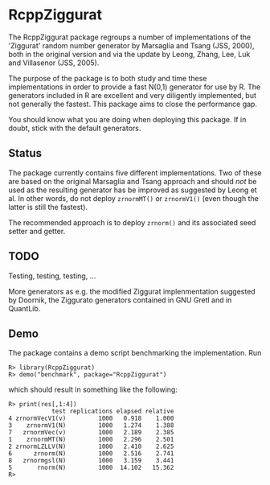 RcppZiggurat
============

The RcppZiggurat package regroups a number of implementations of the
'Ziggurat' random number generator by Marsaglia and Tsang (JSS, 2000), both
in the original version and via the update by Leong, Zhang, Lee, Luk and
Villasenor (JSS, 2005).

The purpose of the package is to both study and time these implementations in
order to provide a fast N(0,1) generator for use by R.  The generators
included in R are excellent and very diligently implemented, but not
generally the fastest.  This package aims to close the performance gap.

You should know what you are doing when deploying this package. If in doubt,
stick with the default generators.

## Status

The package currently contains five different implementations. Two of these 
are based on the original Marsaglia and Tsang approach and should *not* be 
used as the resulting generator has be improved as suggested by Leong et al.
In other words, do not deploy `zrnormMT()` or `zrnormV1()` (even though the 
latter is still the fastest).

The recommended approach is to deploy `zrnorm()` and its associated seed 
setter and getter.

## TODO

Testing, testing, testing, ...

More generators as e.g. the modified Ziggurat implenmentation suggested by 
Doornik, the Ziggurato generators contained in GNU Gretl and in QuantLib. 

## Demo

The package contains a demo script benchmarking the implementation. Run

    R> library(RcppZiggurat)
    R> demo("benchmark", package="RcppZiggurat")

which should result in something like the following:

    R> print(res[,1:4])
                test replications elapsed relative
    4 zrnormVecV1(v)         1000   0.918    1.000
    3    zrnormV1(N)         1000   1.274    1.388
    7   zrnormVec(v)         1000   2.189    2.385
    1    zrnormMT(N)         1000   2.296    2.501
    2 zrnormLZLLV(N)         1000   2.410    2.625
    6      zrnorm(N)         1000   2.516    2.741
    8   zrnormgsl(N)         1000   3.159    3.441
    5       rnorm(N)         1000  14.102   15.362
    R> 
